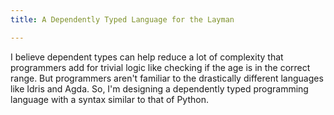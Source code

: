 ```yaml
---
title: A Dependently Typed Language for the Layman

---
```

I believe dependent types can help reduce a lot of complexity that programmers add for trivial logic like checking if the age is in the correct range. But programmers aren't familiar to the drastically different languages like Idris and Agda. So, I'm designing a dependently typed programming language with a syntax similar to that of Python.